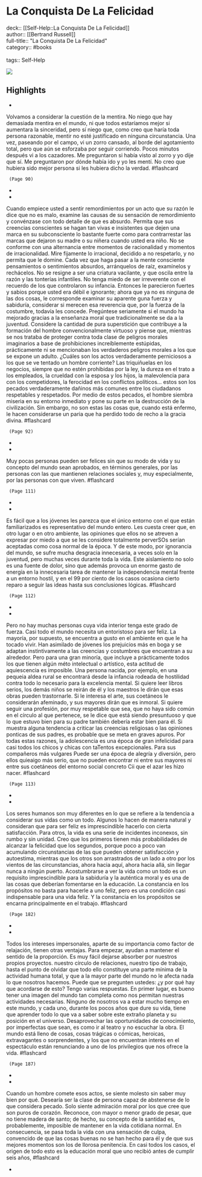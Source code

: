 # La Conquista De La Felicidad

deck:: [[Self-Help::La Conquista De La Felicidad]]\
author:: [[Bertrand Russell]]\
full-title:: "La Conquista De La Felicidad"\
category:: #books\
\
tags:: Self-Help  

![](https://m.media-amazon.com/images/I/91ELUP1OiLL._SY160.jpg)

## Highlights
- 

Volvamos a considerar la cuestión de la mentira. No niego que hay demasiada mentira en el mundo, ni que todos estaríamos mejor si aumentara la sinceridad, pero sí niego que, como creo que haría toda persona razonable, mentir no esté justificado en ninguna circunstancia. Una vez, paseando por el campo, vi un zorro cansado, al borde del agotamiento total, pero que aún se esforzaba por seguir corriendo.
     Pocos minutos después vi a los cazadores. Me preguntaron si había visto al zorro y yo dije que sí. Me preguntaron por dónde había ido y yo les mentí. No creo que hubiera sido mejor persona si les hubiera dicho la verdad. #flashcard 


     (Page 90)
-
- 

Cuando empiece usted a sentir remordimientos por un acto que su razón le dice que no es malo, examine las causas de su sensación de remordimiento y convénzase con todo detalle de que es absurdo. Permita que sus creencias conscientes se hagan tan vivas e insistentes que dejen una marca en su subconsciente lo bastante fuerte como para contrarrestar las marcas que dejaron su madre o su niñera cuando usted era niño. No se conforme con una alternancia entre momentos de racionalidad y momentos de irracionalidad. Mire fijamente lo irracional, decidido a no respetarlo, y no permita que le domine.
     Cada vez que haga pasar a la mente consciente pensamientos o sentimientos absurdos, arránquelos de raíz, examínelos y rechácelos. No se resigne a ser una criatura vacilante, y que oscila entre la razón y las tonterías infantiles. No tenga miedo de ser irreverente con el recuerdo de los que controlaron su infancia. Entonces le parecieron fuertes y sabios porque usted era débil e ignorante; ahora que ya no es ninguna de las dos cosas, le corresponde examinar su aparente guna fuerza y sabiduría, considerar si merecen esa reverencia que, por la fuerza de la costumbre, todavía les concede.
     Pregúntese seriamente si el mundo ha mejorado gracias a la enseñanza moral que tradicionalmente se da a la juventud.
     Considere la cantidad de pura superstición que contribuye a la formación del hombre convencionalmente virtuoso y piense que, mientras se nos trataba de proteger contra toda clase de peligros morales imaginarios a base de prohibiciones increíblemente estúpidas, prácticamente ni se mencionaban los verdaderos peligros morales a los que se expone un adulto. ¿Cuáles son los actos verdaderamente perniciosos a los que se ve tentado un hombre corriente? Las triquiñuelas en los negocios, siempre que no estén prohibidas por la ley, la dureza en el trato a los empleados, la crueldad con la esposa y los hijos, la malevolencia para con los competidores, la ferocidad en los conflictos políticos... estos son los pecados verdaderamente dañinos más comunes entre los ciudadanos respetables y respetados. Por medio de estos pecados, el hombre siembra miseria en su entorno inmediato y pone su parte en la destrucción de la civilización.
     Sin embargo, no son estas las cosas que, cuando está enfermo, le hacen considerarse un paria que ha perdido todo de recho a la gracia divina. #flashcard 


     (Page 92)
-
- 

Muy pocas personas pueden ser felices sin que su modo de vida y su concepto del mundo sean aprobados, en términos generales, por las personas con las que mantienen relaciones sociales y, muy especialmente, por las personas con que viven. #flashcard 


     (Page 111)
-
- 

Es fácil que a los jóvenes les parezca que el único entorno con el que están familiarizados es representativo del mundo entero. Les cuesta creer que, en otro lugar o en otro ambiente, las opiniones que ellos no se atreven a expresar por miedo a que se les considere totalmente perverSOs serían aceptadas como cosa normal de la época. Y de este modo, por ignorancia del mundo, se sufre mucha desgracia innecesaria, a veces solo en la juventud, pero muchas veces durante toda la vida. Este aislamiento no solo es una fuente de dolor, sino que además provoca un enorme gasto de energía en la innecesaria tarea de mantener la independencia mental frente a un entorno hostil, y en el 99 por ciento de los casos ocasiona cierto reparo a seguir las ideas hasta sus conclusiones lógicas. #flashcard 


     (Page 112)
-
- 

Pero no hay muchas personas cuya vida interior tenga este grado de fuerza. Casi todo el mundo necesita un entoristoso para ser feliz. La mayoría, por supuesto, se encuentra a gusto en el ambiente en que le ha tocado vivir.
     Han asimilado de jóvenes los prejuicios más en boga y se adaptan instintivamente a las creencias y costumbres que encuentran a su alrededor. Pero para una gran minoría, que incluye a prácticamente todos los que tienen algún méto intelectual o artístico, esta actitud de aquiescencia es imposible. Una persona nacida, por ejemplo, en una pequeia aldea rural se encontrará desde la infancia rodeada de hostilidad contra todo lo necesario para la excelencia mental. Si quiere leer libros serios, los demás niños se reirán de él y los maestros le dirán que esas obras pueden trastornarle. Si le interesa el arte, sus coetáneos le considerarán afeminado, y sus mayores dirán que es inmoral. Si quiere seguir una profesión, por muy respetable que sea, que no haya sido común en el círculo al que pertenece, se le dice que está siendo presuntuoso y que lo que estuvo bien para su padre también debería estar bien para él. Si muestra alguna tendencia a criticar las creencias religiosas o las opiniones ponticas de sus padres, es probable que se meta en graves apuros. Por todas estas razones, la adolescencia es una época de gran infelicidad para casi todos los chicos y chicas con taTentos excepcionales. Para sus compañeros más vulgares Puede ser una época de alegría y diversión, pero ellos quieaigo más serio, que no pueden encontrar ni entre sus mayores ni entre sus coetáneos del entorno social concreto Cii que el azar les hizo nacer. #flashcard 


     (Page 113)
-
- 

Los seres humanos son muy diferentes en lo que se refiere a la tendencia a considerar sus vidas como un todo.
     Algunos lo hacen de manera natural y consideran que para ser feliz es imprescindible hacerlo con cierta satisfacción.
     Para otros, la vida es una serie de incidentes inconexos, sin rumbo y sin unidad. Creo que los primeros tienen más probabilidades de alcanzar la felicidad que los segundos, porque poco a poco van acumulando circunstancias de las que pueden obtener satisfacción y autoestima, mientras que los otros son arrastrados de un lado a otro por los vientos de las circunstancias, ahora hacia aquí, ahora hacia allá, sin llegar nunca a ningún puerto. Acostumbrarse a ver la vida como un todo es un requisito imprescindible para la sabiduría y la auténtica moral y es una de las cosas que deberían fomentarse en la educación. La constancia en los propósitos no basta para hacerle a uno feliz, pero es una condición casi indispensable para una vida feliz. Y la constancia en los propósitos se encarna principalmente en el trabajo. #flashcard 


     (Page 182)
-
- 

Todos los intereses impersonales, aparte de su importancia como factor de relajación, tienen otras ventajas. Para empezar, ayudan a mantener el sentido de la proporción. Es muy fácil dejarse absorber por nuestros propios proyectos.
     nuestro círculo de relaciones, nuestro tipo de trabajo, hasta el punto de olvidar que todo ello constituye una parte mínima de la actividad humana total, y que a la mayor parte del mundo no le afecta nada lo que nosotros hacemos. Puede que se pregunten ustedes: ¿y por qué hay que acordarse de esto? Tengo varias respuestas. En primer lugar, es bueno tener una imagen del mundo tan completa como nos permitan nuestras actividades necesarias. Ninguno de nosotros va a estar mucho tiempo en este mundo, y cada uno, durante los pocos años que dure su vida, tiene que aprender todo lo que va a saber sobre este extraño planeta y su posición en el universo. Desaprovechar las oportunidades de conocimiento, por imperfectas que sean, es como ir al teatro y no escuchar la obra. El mundo está lleno de cosas, cosas trágicas o cómicas, heroicas, extravagantes o sorprendentes, y los que no encuentran interés en el espectáculo están renunciando a uno de los privilegios que nos ofrece la vida. #flashcard 


     (Page 187)
-
- 

Cuando un hombre comete esos actos, se siente molesto sin saber muy bien por qué. Desearía ser la clase de persona capaz de abstenerse de lo que considera pecado.
     Solo siente admiración moral por los que cree que son puros de corazón. Reconoce, con mayor o menor grado de pesar, que no tiene madera de santo; de hecho, su concepto de la santidad es, probablemente, imposible de mantener en la vida cotidiana normal. En consecuencia, se pasa toda la vida con una sensación de culpa, convencido de que las cosas buenas no se han hecho para él y de que sus mejores momentos son los de llorosa penitencia.
     En casi todos los casos, el origen de todo esto es la educación moral que uno recibió antes de cumplir seis años, #flashcard 


    
-
